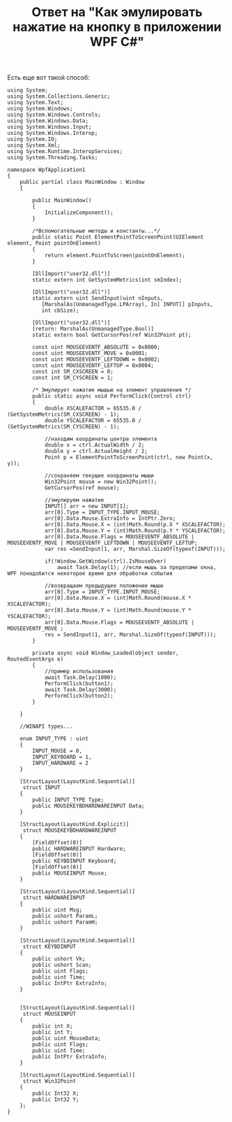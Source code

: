 ﻿---
title: "Ответ на \"Как эмулировать нажатие на кнопку в приложении WPF C#\""
se.owner.user_id: 240512
se.owner.display_name: "MSDN.WhiteKnight"
se.owner.link: "https://ru.stackoverflow.com/users/240512/msdn-whiteknight"
se.answer_id: 824466
se.question_id: 821933
se.post_type: answer
se.is_accepted: False
---
<p>Есть еще вот такой способ:</p>

<pre><code>using System;
using System.Collections.Generic;
using System.Text;
using System.Windows;
using System.Windows.Controls;
using System.Windows.Data;
using System.Windows.Input;
using System.Windows.Interop;
using System.IO;
using System.Xml;
using System.Runtime.InteropServices;
using System.Threading.Tasks;

namespace WpfApplication1
{
    public partial class MainWindow : Window
    {

        public MainWindow()
        {
            InitializeComponent();             
        }

        /*Вспомогательные методы и константы...*/
        public static Point ElementPointToScreenPoint(UIElement element, Point pointOnElement)
        {
            return element.PointToScreen(pointOnElement);
        }

        [DllImport("user32.dll")]
        static extern int GetSystemMetrics(int smIndex);

        [DllImport("user32.dll")]
        static extern uint SendInput(uint nInputs,
           [MarshalAs(UnmanagedType.LPArray), In] INPUT[] pInputs,
           int cbSize);

        [DllImport("user32.dll")]
        [return: MarshalAs(UnmanagedType.Bool)]
        static extern bool GetCursorPos(ref Win32Point pt);

        const uint MOUSEEVENTF_ABSOLUTE = 0x8000;
        const uint MOUSEEVENTF_MOVE = 0x0001;
        const uint MOUSEEVENTF_LEFTDOWN = 0x0002;
        const uint MOUSEEVENTF_LEFTUP = 0x0004;
        const int SM_CXSCREEN = 0;
        const int SM_CYSCREEN = 1;        

        /* Эмулирует нажатие мышью на элемент управления */
        public static async void PerformClick(Control ctrl)
        { 
            double XSCALEFACTOR = 65535.0 / (GetSystemMetrics(SM_CXSCREEN) - 1);
            double YSCALEFACTOR = 65535.0 / (GetSystemMetrics(SM_CYSCREEN) - 1);

            //находим координаты центра элемента
            double x = ctrl.ActualWidth / 2;
            double y = ctrl.ActualHeight / 2;
            Point p = ElementPointToScreenPoint(ctrl, new Point(x, y));            

            //сохраняем текущие координаты мыши
            Win32Point mouse = new Win32Point();
            GetCursorPos(ref mouse);            

            //эмулируем нажатие
            INPUT[] arr = new INPUT[1];            
            arr[0].Type = INPUT_TYPE.INPUT_MOUSE;
            arr[0].Data.Mouse.ExtraInfo = IntPtr.Zero;
            arr[0].Data.Mouse.X = (int)Math.Round(p.X * XSCALEFACTOR);
            arr[0].Data.Mouse.Y = (int)Math.Round(p.Y * YSCALEFACTOR);
            arr[0].Data.Mouse.Flags = MOUSEEVENTF_ABSOLUTE | MOUSEEVENTF_MOVE | MOUSEEVENTF_LEFTDOWN | MOUSEEVENTF_LEFTUP;
            var res =SendInput(1, arr, Marshal.SizeOf(typeof(INPUT)));            

            if(!Window.GetWindow(ctrl).IsMouseOver)
                await Task.Delay(1); //если мышь за пределами окна, WPF понадобится некоторое время для обработки события

            //возвращаем предыдущее положение мыши
            arr[0].Type = INPUT_TYPE.INPUT_MOUSE;
            arr[0].Data.Mouse.X = (int)Math.Round(mouse.X * XSCALEFACTOR);
            arr[0].Data.Mouse.Y = (int)Math.Round(mouse.Y * YSCALEFACTOR);
            arr[0].Data.Mouse.Flags = MOUSEEVENTF_ABSOLUTE | MOUSEEVENTF_MOVE ;
            res = SendInput(1, arr, Marshal.SizeOf(typeof(INPUT)));
        }

        private async void Window_Loaded(object sender, RoutedEventArgs e)
        {
            //пример использования
            await Task.Delay(1000);
            PerformClick(button1); 
            await Task.Delay(3000);
            PerformClick(button2);
        }  

    }

    //WINAPI types...

    enum INPUT_TYPE : uint
    {
        INPUT_MOUSE = 0,
        INPUT_KEYBOARD = 1,
        INPUT_HARDWARE = 2
    }

    [StructLayout(LayoutKind.Sequential)]
     struct INPUT
    {
        public INPUT_TYPE Type;
        public MOUSEKEYBDHARDWAREINPUT Data;
    }

    [StructLayout(LayoutKind.Explicit)]
     struct MOUSEKEYBDHARDWAREINPUT
    {
        [FieldOffset(0)]
        public HARDWAREINPUT Hardware;
        [FieldOffset(0)]
        public KEYBDINPUT Keyboard;
        [FieldOffset(0)]
        public MOUSEINPUT Mouse;
    }

    [StructLayout(LayoutKind.Sequential)]
     struct HARDWAREINPUT
    {
        public uint Msg;
        public ushort ParamL;
        public ushort ParamH;
    }

    [StructLayout(LayoutKind.Sequential)]
     struct KEYBDINPUT
    {
        public ushort Vk;
        public ushort Scan;
        public uint Flags;
        public uint Time;
        public IntPtr ExtraInfo;
    }


    [StructLayout(LayoutKind.Sequential)]
     struct MOUSEINPUT
    {
        public int X;
        public int Y;
        public uint MouseData;
        public uint Flags;
        public uint Time;
        public IntPtr ExtraInfo;
    }

    [StructLayout(LayoutKind.Sequential)]
     struct Win32Point
    {
        public Int32 X;
        public Int32 Y;
    };
}
</code></pre>

